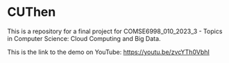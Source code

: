 # CUThen
This is a repository for a final project for COMSE6998_010_2023_3 - Topics in Computer Science: Cloud Computing and Big Data.

This is the link to the demo on YouTube: https://youtu.be/zvcYTh0VbhI
